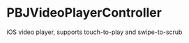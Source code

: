 PBJVideoPlayerController
========================

iOS video player, supports touch-to-play and swipe-to-scrub
